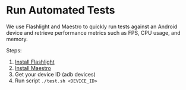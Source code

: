 
# Run Automated Tests

We use Flashlight and Maestro to quickly run tests against an Android device and
retrieve performance metrics such as FPS, CPU usage, and memory.

Steps:

1. [Install Flashlight](https://docs.flashlight.dev/)
2. [Install Maestro](https://maestro.mobile.dev/getting-started/installing-maestro)
3. Get your device ID (adb devices)
4. Run script `./test.sh <DEVICE_ID>`

